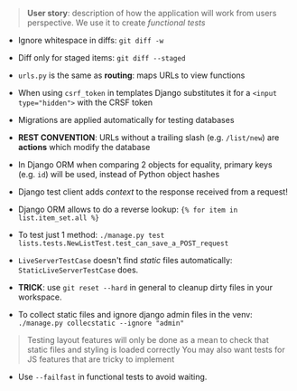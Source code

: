 > **User story**: description of how the application will work from users perspective. We use it to create *functional tests*
* Ignore whitespace in diffs: `git diff -w`
* Diff only for staged items: `git diff --staged`

* `urls.py` is the same as **routing**: maps URLs to view functions

* When using `csrf_token` in templates Django substitutes it for a `<input type="hidden">` with the CRSF token

* Migrations are applied automatically for testing databases

* **REST CONVENTION**: URLs without a trailing slash (e.g. `/list/new`) are **actions** which modify the database
* In Django ORM when comparing 2 objects for equality, primary keys (e.g. `id`) will be used, instead of Python object hashes
* Django test client adds *context* to the response received from a request!
* Django ORM allows to do a reverse lookup: `{% for item in list.item_set.all %}`
* To test just 1 method: `./manage.py test lists.tests.NewListTest.test_can_save_a_POST_request`
* `LiveServerTestCase` doesn't find *static* files automatically: `StaticLiveServerTestCase` does.

* **TRICK**: use `git reset --hard` in general to cleanup dirty files in your workspace.
* To collect static files and ignore django admin files in the venv: `./manage.py collecstatic --ignore "admin"`

> Testing layout features will only be done as a mean to check that static files and styling is loaded correctly
> You may also want tests for JS features that are tricky to implement

* Use `--failfast` in functional tests to avoid waiting.